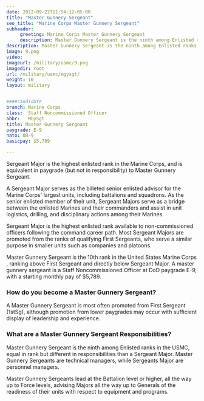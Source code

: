 ```yaml
---
date: 2022-09-22T11:54:12-05:00
title: "Master Gunnery Sergeant"
seo_title: "Marine Corps Master Gunnery Sergeant"
subheader:
     greeting: Marine Corps Master Gunnery Sergeant 
     description: Master Gunnery Sergeant is the ninth among Enlisted ranks in the USMC, equal in rank but different in responsibilities than a Sergeant Major. Master Gunnery Sergeants are technical managers, while Sergeants Major are personnel managers.
description: Master Gunnery Sergeant is the ninth among Enlisted ranks in the USMC, equal in rank but different in responsibilities than a Sergeant Major.  
image: 9.png
video: 
imageurl: /military/usmc/9.png
imagedir: root
url: /military/usmc/mgysgt/
weight: 10
layout: military


####candidate
branch: Marine Corps
class:	Staff Noncommissioned Officer
abbr:	MGySgt
title: Master Gunnery Sergeant
paygrade: E-9
nato: OR-9
basicpay: $5,789

---
```


Sergeant Major is the highest enlisted rank in the Marine Corps, and is equivalent in paygrade (but not in responsibility) to Master Gunnery Sergeant.

A Sergeant Major serves as the billeted senior enlisted advisor for the Marine Corps' largest units, including battalions and squadrons. As the senior enlisted member of their unit, Sergeant Majors serve as a bridge between the enlisted Marines and their commanders and assist in unit logistics, drilling, and disciplinary actions among their Marines.

Sergeant Major is the highest enlisted rank available to non-commissioned officers following the command career path. Most Sergeant Majors are promoted from the ranks of qualifying First Sergeants, who serve a similar purpose in smaller units such as companies and platoons.

Master Gunnery Sergeant is the 10th rank in the United States Marine Corps , ranking above First Sergeant and directly below Sergeant Major. A master gunnery sergeant is a Staff Noncommissioned Officer at DoD paygrade E-9, with a starting monthly pay of $5,789.

### How do you become a Master Gunnery Sergeant?
A Master Gunnery Sergeant is most often promoted from First Sergeant (1stSg), although promotion from lower paygrades may occur with sufficient display of leadership and experience. 

### What are a Master Gunnery Sergeant Responsibilities?
Master Gunnery Sergeant is the ninth among Enlisted ranks in the USMC, equal in rank but different in responsibilities than a Sergeant Major. Master Gunnery Sergeants are technical managers, while Sergeants Major are personnel managers.

Master Gunnery Sergeants lead at the Battalion level or higher, all the way up to Force levels, advising Majors all the way up to Generals of the readiness of their units with respect to equipment and programs.